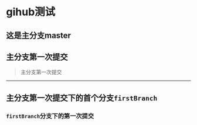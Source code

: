 # gihub测试

## 这是主分支master

## 主分支第一次提交

> 主分支第一次提交
-----

## 主分支第一次提交下的首个分支`firstBranch`

### `firstBranch`分支下的第一次提交
